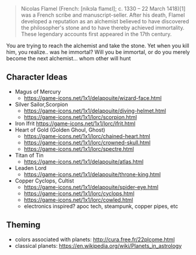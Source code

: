 > Nicolas Flamel (French: [nikɔla flamɛl]; c. 1330 – 22 March 1418)[1] was a French scribe and manuscript-seller. After his death, Flamel developed a reputation as an alchemist believed to have discovered the philosopher's stone and to have thereby achieved immortality. These legendary accounts first appeared in the 17th century.

You are trying to reach the alchemist and take the stone. Yet when you kill him, you realize.. was he immortal? Will you be immortal, or do you merely become the next alchemist... whom other will hunt




## Character Ideas

- Magus of Mercury
  - https://game-icons.net/1x1/delapouite/wizard-face.html
- Silver Sailor,Scorpion
  - https://game-icons.net/1x1/delapouite/diving-helmet.html
  - https://game-icons.net/1x1/lorc/scorpion.html
- Iron Ifrit
  https://game-icons.net/1x1/lorc/ifrit.html
- Heart of Gold (Golden Ghoul, Ghost)
  - https://game-icons.net/1x1/lorc/chained-heart.html
  - https://game-icons.net/1x1/lorc/crowned-skull.html
  - https://game-icons.net/1x1/lorc/spectre.html
- Titan of Tin
  - https://game-icons.net/1x1/delapouite/atlas.html
- Leaden Lord
  - https://game-icons.net/1x1/delapouite/throne-king.html
- Copper Cyclops, Cultist
  - https://game-icons.net/1x1/delapouite/spider-eye.html
  - https://game-icons.net/1x1/lorc/cyclops.html
  - https://game-icons.net/1x1/lorc/cowled.html
  - electronics inspired? apoc tech, steampunk, copper pipes, etc


## Theming

- colors associated with planets: http://cura.free.fr/22plcome.html
- classical planets: https://en.wikipedia.org/wiki/Planets_in_astrology
